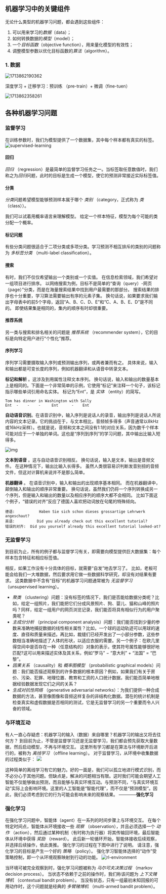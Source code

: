 ## 机器学习中的关键组件

无论什么类型的机器学习问题，都会遇到这些组件：

1. 可以用来学习的*数据*（data）；
2. 如何转换数据的*模型*（model）；
3. 一个*目标函数*（objective function），用来量化模型的有效性；
4. 调整模型参数以优化目标函数的*算法*（algorithm）。

### 1. 数据

![1713862190362](image/1_introduction/1713862190362.png)

深度学习 + 迁移学习：预训练 （pre-train）+ 微调（fine-tuen）

![1713862358261](image/1_introduction/1713862358261.png)

## 各种机器学习问题

### 监督学习

在训练参数时，我们为模型提供了一个数据集，其中每个样本都有真实的标签。
![supervised-learning](img/supervised-learning.svg)

#### 回归

*回归* （regression）是最简单的监督学习任务之一。当标签取任意数值时，我们称之为*回归*问题，此时的目标是生成一个模型，使它的预测非常接近实际标签值。

#### 分类

*分类*问题希望模型能够预测样本属于哪个 *类别* （category，正式称为 *类* （class））。

我们可以试着用概率语言来理解模型。 给定一个样本特征，模型为每个可能的类分配一个概率。

#### 标记问题

有些分类问题很适合于二项分类或多项分类。学习预测不相互排斥的类别的问题称为 *多标签分类* （multi-label classification）。

#### 搜索

有时，我们不仅仅希望输出一个类别或一个实值。 在信息检索领域，我们希望对一组项目进行排序。 以网络搜索为例，目标不是简单的“查询（query）-网页（page）”分类，而是在海量搜索结果中找到用户最需要的那部分。 搜索结果的排序也十分重要，学习算法需要输出有序的元素子集。 换句话说，如果要求我们输出字母表中的前5个字母，返回“A、B、C、D、E”和“C、A、B、E、D”是不同的。 即使结果集是相同的，集内的顺序有时却很重要。

#### 推荐系统

另一类与搜索和排名相关的问题是 *推荐系统* （recommender system），它的目标是向特定用户进行“个性化”推荐。

#### 序列学习

序列学习需要摄取输入序列或预测输出序列，或两者兼而有之。 具体来说，输入和输出都是可变长度的序列，例如机器翻译和从语音中转录文本。

**标记和解析** 。这涉及到用属性注释文本序列。 换句话说，输入和输出的数量基本上是相同的。下面是一个非常简单的示例，它使用“标记”来注释一个句子，该标记指示哪些单词引用命名实体。 标记为“Ent”，是 *实体* （entity）的简写。

```text
Tom has dinner in Washington with Sally
Ent  -    -    -     Ent      -    Ent
```

**自动语音识别**。在语音识别中，输入序列是说话人的录音，输出序列是说话人所说内容的文本记录。它的挑战在于，与文本相比，音频帧多得多（声音通常以8kHz或16kHz采样）。也就是说，音频和文本之间没有1:1的对应关系，因为数千个样本可能对应于一个单独的单词。这也是“序列到序列”的学习问题，其中输出比输入短得多。

![img](img/speech.png)

 **文本到语音** 。这与自动语音识别相反。 换句话说，输入是文本，输出是音频文件。 在这种情况下，输出比输入长得多。 虽然人类很容易识判断发音别扭的音频文件，但这对计算机来说并不是那么简单。

 **机器翻译** 。 在语音识别中，输入和输出的出现顺序基本相同。 而在机器翻译中，颠倒输入和输出的顺序非常重要。 换句话说，虽然我们仍将一个序列转换成另一个序列，但是输入和输出的数量以及相应序列的顺序大都不会相同。 比如下面这个例子，“错误的对齐”反应了德国人喜欢把动词放在句尾的特殊倾向。

```text
德语:           Haben Sie sich schon dieses grossartige Lehrwerk angeschaut?
英语:          Did you already check out this excellent tutorial?
错误的对齐:  Did you yourself already this excellent tutorial looked-at?
```

### 无监督学习

到目前为止，所有的例子都与监督学习有关，即需要向模型提供巨大数据集：每个样本包含特征和相应标签值。

相反，如果工作没有十分具体的目标，就需要“自发”地去学习了。 比如，老板可能会给我们一大堆数据，然后要求用它做一些数据科学研究，却没有对结果有要求。 这类数据中不含有“目标”的机器学习问题通常被为 *无监督学习* （unsupervised learning）。

* *聚类* （clustering）问题：没有标签的情况下，我们是否能给数据分类呢？比如，给定一组照片，我们能把它们分成风景照片、狗、婴儿、猫和山峰的照片吗？同样，给定一组用户的网页浏览记录，我们能否将具有相似行为的用户聚类呢？
* *主成分分析* （principal component analysis）问题：我们能否找到少量的参数来准确地捕捉数据的线性相关属性？比如，一个球的运动轨迹可以用球的速度、直径和质量来描述。再比如，裁缝们已经开发出了一小部分参数，这些参数相当准确地描述了人体的形状，以适应衣服的需要。另一个例子：在欧几里得空间中是否存在一种（任意结构的）对象的表示，使其符号属性能够很好地匹配?这可以用来描述实体及其关系，例如“罗马” $-$ “意大利” $+$ “法国” $=$ “巴黎”。
* *因果关系* （causality）和 *概率图模型* （probabilistic graphical models）问题：我们能否描述观察到的许多数据的根本原因？例如，如果我们有关于房价、污染、犯罪、地理位置、教育和工资的人口统计数据，我们能否简单地根据经验数据发现它们之间的关系？
* *生成对抗性网络* （generative adversarial networks）：为我们提供一种合成数据的方法，甚至像图像和音频这样复杂的非结构化数据。潜在的统计机制是检查真实和虚假数据是否相同的测试，它是无监督学习的另一个重要而令人兴奋的领域。

### 与环境互动

有人一直心存疑虑：机器学习的输入（数据）来自哪里？机器学习的输出又将去往何方？ 到目前为止，不管是监督学习还是无监督学习，我们都会预先获取大量数据，然后启动模型，不再与环境交互。 这里所有学习都是在算法与环境断开后进行的，被称为 *离线学习* （offline learning）。 对于监督学习，从环境中收集数据的过程类似于：
![](img/data-collection.svg)

这种简单的离线学习有它的魅力。好的一面是，我们可以孤立地进行模式识别，而不必分心于其他问题。但缺点是，解决的问题相当有限。这时我们可能会期望人工智能不仅能够做出预测，而且能够与真实环境互动。与预测不同，“与真实环境互动”实际上会影响环境。这里的人工智能是“智能代理”，而不仅是“预测模型”。因此，我们必须考虑到它的行为可能会影响未来的观察结果。    ————**强化学习**

### 强化学习

在强化学习问题中，智能体（agent）在一系列的时间步骤上与环境交互。 在每个特定时间点，智能体从环境接收一些 *观察* （observation），并且必须选择一个 *动作* （action），然后通过某种机制（有时称为执行器）将其传输回环境，最后智能体从环境中获得 *奖励* （reward）。 此后新一轮循环开始，智能体接收后续观察，并选择后续操作，依此类推。 强化学习的过程在下图中进行了说明。 请注意，强化学习的目标是产生一个好的 *策略* （policy）。 强化学习智能体选择的“动作”受策略控制，即一个从环境观察映射到行动的功能。
![rl-environment](img/rl-environment.svg)

当环境可被完全观察到时，强化学习问题被称为 *马尔可夫决策过程* （markov decision process）。 当状态不依赖于之前的操作时，我们称该问题为 *上下文赌博机* （contextual bandit problem）。 当没有状态，只有一组最初未知回报的可用动作时，这个问题就是经典的 *多臂赌博机* （multi-armed bandit problem）。
